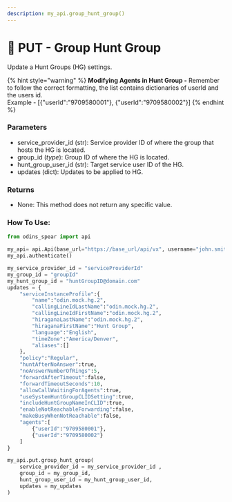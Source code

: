 ```yaml
---
description: my_api.group_hunt_group()
---
```


# 🍏 PUT - Group Hunt Group

Update a Hunt Groups (HG) settings.

{% hint style="warning" %}
**Modifying Agents in Hunt Group -** Remember to follow the correct formatting, the list contains dictionaries of userId and the  users id.\
Example - \[{"userId":"9709580001"}, {"userId":"9709580002"}]
{% endhint %}

### Parameters&#x20;

* service\_provider\_id (str): Service provider ID of where the group that hosts the HG is located.
* group\_id (_type_): Group ID of where the HG is located.&#x20;
* hunt\_group\_user\_id (str): Target service user ID of the HG.&#x20;
* updates (dict): Updates to be applied to HG.

### Returns

* None: This method does not return any specific value.

### How To Use:

```python
from odins_spear import api

my_api= api.Api(base_url="https://base_url/api/vx", username="john.smith", password="ODIN_INSTANCE_1")
my_api.authenticate()

my_service_provider_id = "serviceProviderId"
my_group_id = "groupId"
my_hunt_group_id = "huntGroupID@domain.com"
updates = {
	"serviceInstanceProfile":{
		"name":"odin.mock.hg.2",
		"callingLineIdLastName":"odin.mock.hg.2",
		"callingLineIdFirstName":"odin.mock.hg.2",
		"hiraganaLastName":"odin.mock.hg.2",
		"hiraganaFirstName":"Hunt Group",
		"language":"English",
		"timeZone":"America/Denver",
		"aliases":[]
	},
	"policy":"Regular",
	"huntAfterNoAnswer":true,
	"noAnswerNumberOfRings":5,
	"forwardAfterTimeout":false,
	"forwardTimeoutSeconds":10,
	"allowCallWaitingForAgents":true,
	"useSystemHuntGroupCLIDSetting":true,
	"includeHuntGroupNameInCLID":true,
	"enableNotReachableForwarding":false,
	"makeBusyWhenNotReachable":false,
	"agents":[
		{"userId":"9709580001"},
		{"userId":"9709580002"}
	]
}

my_api.put.group_hunt_group(
    service_provider_id = my_service_provider_id ,
    group_id = my_group_id,
    hunt_group_user_id = my_hunt_group_user_id,
    updates = my_updates
)
```
